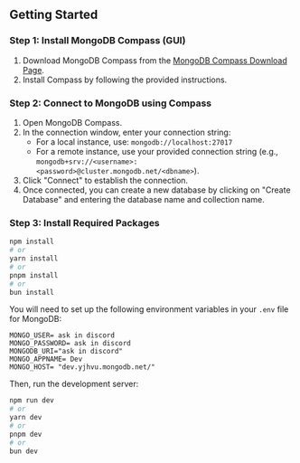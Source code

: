## Getting Started



### Step 1: Install MongoDB Compass (GUI)

1. Download MongoDB Compass from the [MongoDB Compass Download Page](https://www.mongodb.com/try/download/compass).
2. Install Compass by following the provided instructions.

### Step 2: Connect to MongoDB using Compass

1. Open MongoDB Compass.
2. In the connection window, enter your connection string:
   - For a local instance, use: `mongodb://localhost:27017`
   - For a remote instance, use your provided connection string (e.g., `mongodb+srv://<username>:<password>@cluster.mongodb.net/<dbname>`).
3. Click "Connect" to establish the connection.
4. Once connected, you can create a new database by clicking on "Create Database" and entering the database name and collection name.

### Step 3: Install Required Packages

```bash
npm install
# or
yarn install
# or
pnpm install
# or
bun install
```

You will need to set up the following environment variables in your `.env` file for MongoDB:

```
MONGO_USER= ask in discord
MONGO_PASSWORD= ask in discord
MONGODB_URI="ask in discord"
MONGO_APPNAME= Dev
MONGO_HOST= "dev.yjhvu.mongodb.net/"
```

Then, run the development server:

```bash
npm run dev
# or
yarn dev
# or
pnpm dev
# or
bun dev
